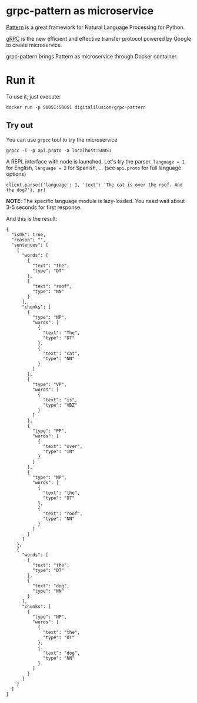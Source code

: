 # grpc-pattern as microservice

[Pattern](https://github.com/clips/pattern) is a great framework for Natural Language Processing for Python.

[gRPC](https://grpc.io/) is the new efficient and effective transfer protocol powered by Google to create microservice.

grpc-pattern brings Pattern as microservice through Docker container.

# Run it

To use it, just execute:
```
docker run -p 50051:50051 digitalilusion/grpc-pattern
```

## Try out

You can use `grpcc` tool to try the microservice

```
grpcc -i -p api.proto -a localhost:50051
```
A REPL interface with node is launched. Let's try the parser. `language = 1` for English, `language = 2` for Spanish, ... (see `api.proto` for full language options)

```
client.parse({'language': 1, 'text': 'The cat is over the roof. And the dog?'}, pr)
```
__NOTE__: The specific language module is lazy-loaded. You need wait about 3-5 seconds for first response.

And this is the result:
```
{
  "isOk": true,
  "reason": "",
  "sentences": [
    {
      "words": [
        {
          "text": "the",
          "type": "DT"
        },
        {
          "text": "roof",
          "type": "NN"
        }
      ],
      "chunks": [
        {
          "type": "NP",
          "words": [
            {
              "text": "The",
              "type": "DT"
            },
            {
              "text": "cat",
              "type": "NN"
            }
          ]
        },
        {
          "type": "VP",
          "words": [
            {
              "text": "is",
              "type": "VBZ"
            }
          ]
        },
        {
          "type": "PP",
          "words": [
            {
              "text": "over",
              "type": "IN"
            }
          ]
        },
        {
          "type": "NP",
          "words": [
            {
              "text": "the",
              "type": "DT"
            },
            {
              "text": "roof",
              "type": "NN"
            }
          ]
        }
      ]
    },
    {
      "words": [
        {
          "text": "the",
          "type": "DT"
        },
        {
          "text": "dog",
          "type": "NN"
        }
      ],
      "chunks": [
        {
          "type": "NP",
          "words": [
            {
              "text": "the",
              "type": "DT"
            },
            {
              "text": "dog",
              "type": "NN"
            }
          ]
        }
      ]
    }
  ]
}
```
